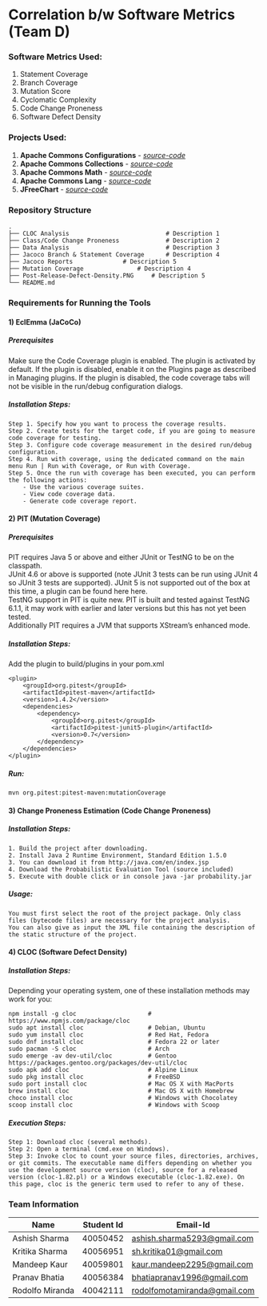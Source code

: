 # Correlation b/w Software Metrics (Team D)

### Software Metrics Used:
1. Statement Coverage 
2. Branch Coverage
3. Mutation Score
4. Cyclomatic Complexity
5. Code Change Proneness
6. Software Defect Density

### Projects Used:
1. **Apache Commons Configurations** - [*source-code*](https://github.com/apache/commons-configuration) 
2. **Apache Commons Collections** - [*source-code*](https://github.com/apache/commons-collections)
3. **Apache Commons Math** - [*source-code*](https://github.com/apache/commons-math)
4. **Apache Commons Lang** - [*source-code*](https://github.com/apache/commons-lang)
5. **JFreeChart** - [*source-code*](https://github.com/jfree/jfreechart)

### Repository Structure
    .
    ├── CLOC Analysis                      		# Description 1
    ├── Class/Code Change Proneness        		# Description 2    
    ├── Data Analysis                      		# Description 3
    ├── Jacoco Branch & Statement Coverage 		# Description 4
    ├── Jacoco Reports				# Description 5
    ├── Mutation Coverage 				# Description 4
    ├── Post-Release-Defect-Density.PNG		# Description 5
    └── README.md
    
### Requirements for Running the Tools

#### 1) EclEmma (JaCoCo)
##### Prerequisites 
Make sure the Code Coverage plugin is enabled. The plugin is activated by default. If the plugin is disabled, enable it on the Plugins page as described in Managing plugins. If the plugin is disabled, the code coverage tabs will not be visible in the run/debug configuration dialogs.
##### Installation Steps:
```
Step 1. Specify how you want to process the coverage results.
Step 2. Create tests for the target code, if you are going to measure code coverage for testing.
Step 3. Configure code coverage measurement in the desired run/debug configuration.
Step 4. Run with coverage, using the dedicated command on the main menu Run | Run with Coverage, or Run with Coverage.
Step 5. Once the run with coverage has been executed, you can perform the following actions:
    - Use the various coverage suites.
    - View code coverage data.
    - Generate code coverage report.
```

#### 2) PIT (Mutation Coverage)
##### Prerequisites 
PIT requires Java 5 or above and either JUnit or TestNG to be on the classpath.  
JUnit 4.6 or above is supported (note JUnit 3 tests can be run using JUnit 4 so JUnit 3 tests are supported). JUnit 5 is not supported out of the box at this time, a plugin can be found here here.   
TestNG support in PIT is quite new. PIT is built and tested against TestNG 6.1.1, it may work with earlier and later versions but this has not yet been tested.  
Additionally PIT requires a JVM that supports XStream’s enhanced mode.  
##### Installation Steps:
Add the plugin to build/plugins in your pom.xml
```
<plugin>
    <groupId>org.pitest</groupId>
    <artifactId>pitest-maven</artifactId>
    <version>1.4.2</version>
    <dependencies>
        <dependency>
            <groupId>org.pitest</groupId>
            <artifactId>pitest-junit5-plugin</artifactId>
            <version>0.7</version>
        </dependency>
    </dependencies>
</plugin>
```
##### Run:
```mvn org.pitest:pitest-maven:mutationCoverage```

#### 3) Change Proneness Estimation (Code Change Proneness)
##### Installation Steps:
```
1. Build the project after downloading.
2. Install Java 2 Runtime Environment, Standard Edition 1.5.0
3. You can download it from http://java.com/en/index.jsp
4. Download the Probabilistic Evaluation Tool (source included)
5. Execute with double click or in console java -jar probability.jar
```
##### Usage:
```
You must first select the root of the project package. Only class files (bytecode files) are necessary for the project analysis.
You can also give as input the XML file containing the description of the static structure of the project.
```
#### 4) CLOC (Software Defect Density)
##### Installation Steps:
Depending your operating system, one of these installation methods may work for you:
```
npm install -g cloc                    # https://www.npmjs.com/package/cloc
sudo apt install cloc                  # Debian, Ubuntu
sudo yum install cloc                  # Red Hat, Fedora
sudo dnf install cloc                  # Fedora 22 or later
sudo pacman -S cloc                    # Arch
sudo emerge -av dev-util/cloc          # Gentoo https://packages.gentoo.org/packages/dev-util/cloc
sudo apk add cloc                      # Alpine Linux
sudo pkg install cloc                  # FreeBSD
sudo port install cloc                 # Mac OS X with MacPorts
brew install cloc                      # Mac OS X with Homebrew
choco install cloc                     # Windows with Chocolatey
scoop install cloc                     # Windows with Scoop
```
##### Execution Steps:
```
Step 1: Download cloc (several methods).
Step 2: Open a terminal (cmd.exe on Windows).
Step 3: Invoke cloc to count your source files, directories, archives, or git commits. The executable name differs depending on whether you use the development source version (cloc), source for a released version (cloc-1.82.pl) or a Windows executable (cloc-1.82.exe). On this page, cloc is the generic term used to refer to any of these.
```

### Team Information
| Name | Student Id | Email-Id |
|--|--|--|
| Ashish Sharma | 40050452 | ashish.sharma5293@gmail.com |
| Kritika Sharma | 40056951 | sh.kritika01@gmail.com |
| Mandeep Kaur | 40059801 | kaur.mandeep2295@gmail.com |
| Pranav Bhatia | 40056384 | bhatiapranav1996@gmail.com |
| Rodolfo Miranda | 40042111 | rodolfomotamiranda@gmail.com |
